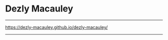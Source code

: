 # Dezly Macauley
_______________________________________________________________________________

https://dezly-macauley.github.io/dezly-macauley/
_______________________________________________________________________________

